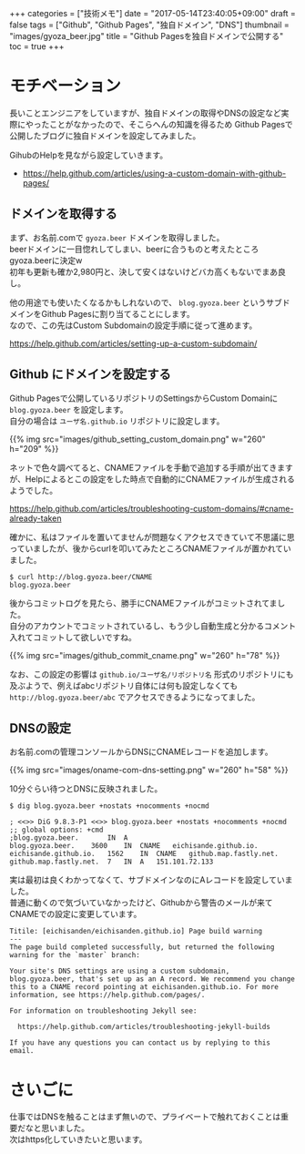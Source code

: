 +++
categories = ["技術メモ"]
date = "2017-05-14T23:40:05+09:00"
draft = false
tags = ["Github", "Github Pages", "独自ドメイン", "DNS"]
thumbnail = "images/gyoza_beer.jpg"
title = "Github Pagesを独自ドメインで公開する"
toc = true
+++

# モチベーション

長いことエンジニアをしていますが、独自ドメインの取得やDNSの設定など実際にやったことがなかったので、そこらへんの知識を得るため Github Pagesで公開したブログに独自ドメインを設定してみました。

GihubのHelpを見ながら設定していきます。

- https://help.github.com/articles/using-a-custom-domain-with-github-pages/

## ドメインを取得する

まず、お名前.comで `gyoza.beer` ドメインを取得しました。  
beerドメインに一目惚れしてしまい、beerに合うものと考えたところgyoza.beerに決定w  
初年も更新も確か2,980円と、決して安くはないけどバカ高くもないでまあ良し。

他の用途でも使いたくなるかもしれないので、 `blog.gyoza.beer` というサブドメインをGithub Pagesに割り当てることにします。  
なので、この先はCustom Subdomainの設定手順に従って進めます。

https://help.github.com/articles/setting-up-a-custom-subdomain/

## Github にドメインを設定する

Github Pagesで公開しているリポジトリのSettingsからCustom Domainに `blog.gyoza.beer` を設定します。  
自分の場合は `ユーザ名.github.io` リポジトリに設定します。

{{% img src="images/github_setting_custom_domain.png" w="260" h="209" %}}

ネットで色々調べてると、CNAMEファイルを手動で追加する手順が出てきますが、Helpによるとこの設定をした時点で自動的にCNAMEファイルが生成されるようでした。

https://help.github.com/articles/troubleshooting-custom-domains/#cname-already-taken

確かに、私はファイルを置いてませんが問題なくアクセスできていて不思議に思っていましたが、後からcurlを叩いてみたところCNAMEファイルが置かれていました。

```
$ curl http://blog.gyoza.beer/CNAME
blog.gyoza.beer
```

後からコミットログを見たら、勝手にCNAMEファイルがコミットされてました。  
自分のアカウントでコミットされているし、もう少し自動生成と分かるコメント入れてコミットして欲しいですね。

{{% img src="images/github_commit_cname.png" w="260" h="78" %}}

なお、この設定の影響は `github.io/ユーザ名/リポジトリ名` 形式のリポジトリにも及ぶようで、例えばabcリポジトリ自体には何も設定しなくても `http://blog.gyoza.beer/abc` でアクセスできるようになってました。

## DNSの設定

お名前.comの管理コンソールからDNSにCNAMEレコードを追加します。

{{% img src="images/oname-com-dns-setting.png" w="260" h="58" %}}

10分ぐらい待つとDNSに反映されました。

```
$ dig blog.gyoza.beer +nostats +nocomments +nocmd                                                                        

; <<>> DiG 9.8.3-P1 <<>> blog.gyoza.beer +nostats +nocomments +nocmd
;; global options: +cmd
;blog.gyoza.beer.		IN	A
blog.gyoza.beer.	3600	IN	CNAME	eichisande.github.io.
eichisande.github.io.	1562	IN	CNAME	github.map.fastly.net.
github.map.fastly.net.	7	IN	A	151.101.72.133
```

実は最初は良くわかってなくて、サブドメインなのにAレコードを設定していました。  
普通に動くので気づいていなかったけど、Githubから警告のメールが来てCNAMEでの設定に変更しています。

```
Titile: [eichisanden/eichisanden.github.io] Page build warning
---
The page build completed successfully, but returned the following warning for the `master` branch:

Your site's DNS settings are using a custom subdomain, blog.gyoza.beer, that's set up as an A record. We recommend you change this to a CNAME record pointing at eichisanden.github.io. For more information, see https://help.github.com/pages/.

For information on troubleshooting Jekyll see:

  https://help.github.com/articles/troubleshooting-jekyll-builds

If you have any questions you can contact us by replying to this email.
```

# さいごに

仕事ではDNSを触ることはまず無いので、プライベートで触れておくことは重要だなと思いました。  
次はhttps化していきたいと思います。

